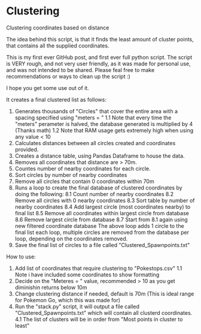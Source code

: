 # Clustering
Clustering coordinates based on distance


The idea behind this script, is that it finds the least amount of cluster points, that contains all the supplied coordinates.

This is my first ever GitHub post, and first ever full python script.
The script is VERY rough, and not very user friendly, as it was made for personal use, and was not intended to be shared.
Please feal free to make recommendations or ways to clean up the script :)

I hope you get some use out of it.

It creates a final clustered list as follows:

1. Generates thousands of "Circles" that cover the entire area with a spacing specified using "meters = "
  1.1 Note that every time the "meters" perameter is halved, the database generated is multiplied by 4 (Thanks math)
  1.2 Note that RAM usage gets extremely high when using any value < 10
2. Calculates distances between all circles created and coordinates provided.
3. Creates a distance table, using Pandas Dataframe to house the data.
4. Removes all coordinates that distance are > 70m.
5. Countes number of nearby coordinates for each circle.
6. Sort circles by number of nearby coordinates
7. Remove all circles that contain 0 coordinates within 70m
8. Runs a loop to create the final database of clustered coordinates by doing the following:
  8.1 Count number of nearby coordinates
  8.2 Remove all circles with 0 nearby coordinates
  8.3 Sort table by number of nearby coordinates
  8.4 Add largest circle (most coordinates nearby) to final list
  8.5 Remove all coordinates within largest circle from database
  8.6 Remove largest circle from database
  8.7 Start from 8.1 again using new filtered coordinate database
  The above loop adds 1 circle to the final list each loop, multiple circles are removed from the database per loop, depending on the coordinates removed.
9. Save the final list of circles to a file called "Clustered_Spawnpoints.txt"



How to use:

1. Add list of coordinates that require clustering to "Pokestops.csv"
  1.1 Note i have included some coordinates to show formatting
2. Decide on the "Meteres = " value, recommended > 10 as you get diminishin returns below 10m
3. Change clustering distance if needed, default is 70m (This is ideal range for Pokemon Go, which this was made for)
4. Run the "stack.py" script, it will output a file called "Clustered_Spawnpoints.txt" which will contain all clusterd coordinates.
4.1 The list of clusters will be in order from "Most points in cluster to least"
